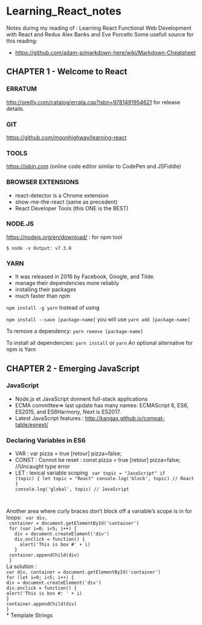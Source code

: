 # Learning_React_notes
Notes during my reading of :
  Learning React
  Functional Web Development
  with React and Redux
  Alex Banks and Eve Porcello
Some usefull source for this reading:
* https://github.com/adam-p/markdown-here/wiki/Markdown-Cheatsheet
## CHAPTER 1 - Welcome to React
### ERRATUM
http://oreilly.com/catalog/errata.csp?isbn=9781491954621 for release details.
### GIT
https://github.com/moonhighway/learning-react
### TOOLS
https://jsbin.com (online code editor similar to CodePen and JSFiddle)
### BROWSER EXTENSIONS
* react-detector is a Chrome extension
* show-me-the-react (same as precedent)
* React Developer Tools (this ONE is the BEST)
### NODE.JS
https://nodejs.org/en/download/ : for npm tool

<code>$ node -v
Output: v7.3.0</code>
### YARN
* It was released in 2016 by Facebook, Google, and Tilde. 
* manage their dependencies more reliably
* installing their packages
* much faster than npm

<code>npm install -g yarn</code>
Instead of using 

<code>npm install --save [package-name]</code> 
you will use
<code>yarn add [package-name]</code>

To remove a dependency:
<code>yarn remove [package-name]</code>

To install all dependencies:
<code>yarn install</code> or <code>yarn</code> 
An optional alternative for npm is Yarn

## CHAPTER 2 - Emerging JavaScript
### JavaScript
* Node.js et JavaScript donnent full-stack applications
* ECMA committee=> last update has many names: ECMAScript 6, ES6, ES2015, and ES6Harmony, Next is ES2017.
* Latest JavaScript features : http://kangax.github.io/compat-table/esnext/
### Declaring Variables in ES6
* VAR : var pizza = true  [retour] pizza=false;
* CONST : Connot be reset : const pizza = true [retour] pizza=false;  //Uncaught type error
* LET : lexical variable scoping
<code> var topic = "JavaScript"
if (topic) {
let topic = "React"
console.log('block', topic) // React
}
console.log('global', topic) // JavaScript
</code>
Another area where curly braces don’t block off a variable’s scope is in for loops:
<code> var div,
 container = document.getElementById('container')
 for (var i=0; i<5; i++) {
   div = document.createElement('div')
   div.onclick = function() {
     alert('This is box #' + i)
   }
 container.appendChild(div)
 }
</code>
La solution : 
<code>
var div, container = document.getElementById('container')
for (let i=0; i<5; i++) {
div = document.createElement('div')
div.onclick = function() {
alert('This is box #: ' + i)
}
container.appendChild(div)
}
</code>
* Template Strings


